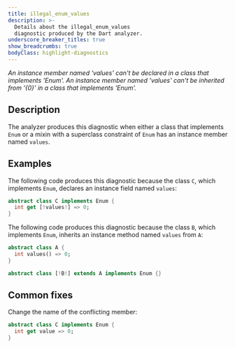 ```yaml
---
title: illegal_enum_values
description: >-
  Details about the illegal_enum_values
  diagnostic produced by the Dart analyzer.
underscore_breaker_titles: true
show_breadcrumbs: true
bodyClass: highlight-diagnostics
---
```


_An instance member named 'values' can't be declared in a class that implements 'Enum'._
_An instance member named 'values' can't be inherited from '{0}' in a class that implements 'Enum'._

## Description

The analyzer produces this diagnostic when either a class that implements
`Enum` or a mixin with a superclass constraint of `Enum` has an instance
member named `values`.

## Examples

The following code produces this diagnostic because the class `C`, which
implements `Enum`, declares an instance field named `values`:

```dart
abstract class C implements Enum {
  int get [!values!] => 0;
}
```

The following code produces this diagnostic because the class `B`, which
implements `Enum`, inherits an instance method named `values` from `A`:

```dart
abstract class A {
  int values() => 0;
}

abstract class [!B!] extends A implements Enum {}
```

## Common fixes

Change the name of the conflicting member:

```dart
abstract class C implements Enum {
  int get value => 0;
}
```
